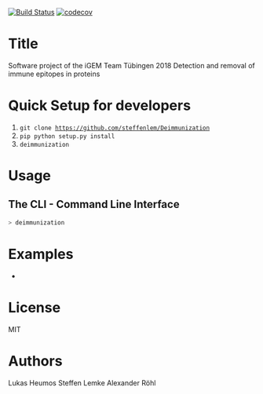 [![Build Status](https://travis-ci.org/steffenlem/Deimmunization.svg?branch=master)](https://travis-ci.org/steffenlem/Deimmunization)
[![codecov](https://codecov.io/gh/steffenlem/Deimmunization/branch/master/graph/badge.svg)](https://codecov.io/gh/steffenlem/Deimmunization)

# Title

Software project of the iGEM Team Tübingen 2018
Detection and removal of immune epitopes in proteins

Quick Setup for developers
=====
1. <code>git clone https://github.com/steffenlem/Deimmunization</code>
2. <code>pip python setup.py install</code>
3. <code>deimmunization</code>

Usage
=====
## The CLI - Command Line Interface
```bash
> deimmunization
```

Examples
=====
- 

License
=====
MIT

Authors
=====
Lukas Heumos
Steffen Lemke
Alexander Röhl

